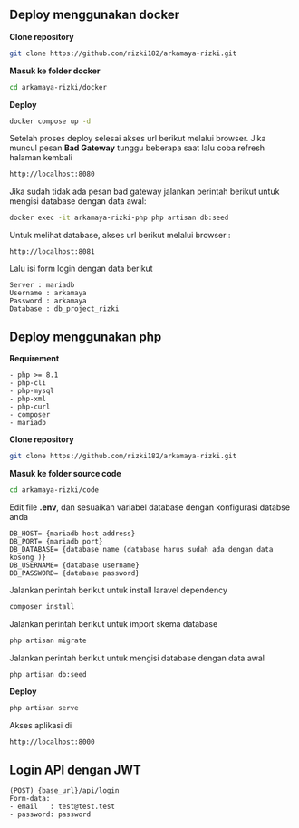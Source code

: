 ## Deploy menggunakan docker
**Clone repository**

```sh
git clone https://github.com/rizki182/arkamaya-rizki.git
```

**Masuk ke folder docker**
```sh
cd arkamaya-rizki/docker
```

**Deploy**
```sh
docker compose up -d
```

Setelah proses deploy selesai akses url berikut melalui browser. Jika muncul pesan **Bad Gateway** tunggu beberapa saat lalu coba refresh halaman kembali
```sh
http://localhost:8080
```

Jika sudah tidak ada pesan bad gateway jalankan perintah berikut untuk mengisi database dengan data awal:
```sh
docker exec -it arkamaya-rizki-php php artisan db:seed
```

Untuk melihat database, akses url berikut melalui browser :
```
http://localhost:8081
```

Lalu isi form login dengan data berikut
```
Server : mariadb
Username : arkamaya
Password : arkamaya
Database : db_project_rizki
```


## Deploy menggunakan php

**Requirement**
```
- php >= 8.1
- php-cli
- php-mysql
- php-xml
- php-curl
- composer
- mariadb
```

**Clone repository**
```sh
git clone https://github.com/rizki182/arkamaya-rizki.git
```

**Masuk ke folder source code**
```sh
cd arkamaya-rizki/code
```
Edit file **.env**, dan sesuaikan variabel database dengan konfigurasi databse anda
```
DB_HOST= {mariadb host address}
DB_PORT= {mariadb port}
DB_DATABASE= {database name (database harus sudah ada dengan data kosong )}
DB_USERNAME= {database username}
DB_PASSWORD= {database password}
```

Jalankan perintah berikut untuk install laravel dependency
```sh
composer install
```

Jalankan perintah berikut untuk import skema database
```sh
php artisan migrate
```

 Jalankan perintah berikut untuk mengisi database dengan data awal
 ```sh
php artisan db:seed
```

**Deploy**
```sh
php artisan serve
```

Akses aplikasi di
```
http://localhost:8000
```
## Login API dengan JWT
```
(POST) {base_url}/api/login
Form-data:
- email   : test@test.test
- password: password
```
